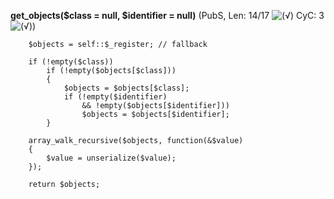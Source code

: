 **get_objects($class = null, $identifier = null)** (PubS, Len: 14/17 ![(&radic;)](https://raw.github.com/TheB3Rt0z/schrimp/master/.inc/img/icon_16x16_green_ok.png "") CyC: 3 ![(&radic;)](https://raw.github.com/TheB3Rt0z/schrimp/master/.inc/img/icon_16x16_green_ok.png ""))  
  
	    $objects = self::$_register; // fallback

	    if (!empty($class))
	        if (!empty($objects[$class]))
	        {
	            $objects = $objects[$class];
	            if (!empty($identifier)
	                && !empty($objects[$identifier]))
	                $objects = $objects[$identifier];
	        }

	    array_walk_recursive($objects, function(&$value)
	    {
	        $value = unserialize($value);
	    });

	    return $objects;
